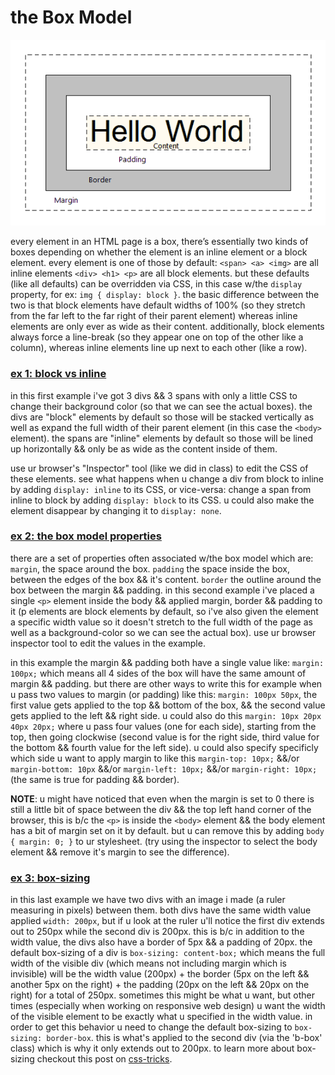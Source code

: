 # the Box Model

![the box model](../images/box-model.gif)

every element in an HTML page is a box, there’s essentially two kinds of boxes depending on whether the element is an inline element or a block element. every element is one of those by default: `<span> <a> <img>` are all inline elements `<div> <h1> <p>` are all block elements. but these defaults (like all defaults) can be overridden via CSS, in this case w/the `display` property, for ex: `img { display: block }`. the basic difference between the two is that block elements have default widths of 100% (so they stretch from the far left to the far right of their parent element) whereas inline elements are only ever as wide as their content. additionally, block elements always force a line-break (so they appear one on top of the other like a column), whereas inline elements line up next to each other (like a row).

### [ex 1: block vs inline](https://net-art-and-cultures.github.io/css-demos/demos/the-box-model-ex1.html)

in this first example i've got 3 divs && 3 spans with only a little CSS to change their background color (so that we can see the actual boxes). the divs are "block" elements by default so those will be stacked vertically as well as expand the full width of their parent element (in this case the `<body>` element). the spans are "inline" elements by default so those will be lined up horizontally && only be as wide as the content inside of them.

use ur browser's "Inspector" tool (like we did in class) to edit the CSS of these elements. see what happens when u change a div from block to inline by adding `display: inline` to its CSS, or vice-versa: change a span from inline to block by adding `display: block` to its CSS. u could also make the element disappear by changing it to `display: none`.

### [ex 2: the box model properties](https://net-art-and-cultures.github.io/css-demos/demos/the-box-model-ex2.html)

there are a set of properties often associated w/the box model which are: `margin`, the space around the box. `padding` the space inside the box, between the edges of the box && it's content. `border` the outline around the box between the margin && padding. in this second example i've placed a single `<p>` element inside the body && applied margin, border && padding to it (p elements are block elements by default, so i've also given the element a specific width value so it doesn't stretch to the full width of the page as well as a background-color so we can see the actual box). use ur browser inspector tool to edit the values in the example.

in this example the margin && padding both have a single value like: `margin: 100px;` which means all 4 sides of the box will have the same amount of margin && padding. but there are other ways to write this for example when u pass two values to margin (or padding) like this: `margin: 100px 50px`, the first value gets applied to the top && bottom of the box, && the second value gets applied to the left && right side. u could also do this `margin: 10px 20px 40px 20px;` where u pass four values (one for each side), starting from the top, then going clockwise (second value is for the right side, third value for the bottom && fourth value for the left side). u could also specify specificly which side u want to apply margin to like this `margin-top: 10px;` &&/or `margin-bottom: 10px` &&/or `margin-left: 10px;` &&/or `margin-right: 10px;` (the same is true for padding && border).

**NOTE**: u might have noticed that even when the margin is set to 0 there is still a little bit of space between the div && the top left hand corner of the browser, this is b/c the `<p>` is inside the `<body>` element && the body element has a bit of margin set on it by default. but u can remove this by adding `body { margin: 0; }` to ur stylesheet. (try using the inspector to select the body element && remove it's margin to see the difference).

### [ex 3: box-sizing](https://net-art-and-cultures.github.io/css-demos/demos/the-box-model-ex3.html)

in this last example we have two divs with an image i made (a ruler measuring in pixels) between them. both divs have the same width value applied `width: 200px`, but if u look at the ruler u'll notice the first div extends out to 250px while the second div is 200px. this is b/c in addition to the width value, the divs also have a border of 5px && a padding of 20px. the default box-sizing of a div is `box-sizing: content-box;` which means the full width of the visible div (which means not including margin which is invisible) will be the width value (200px) + the border (5px on the left && another 5px on the right) + the padding (20px on the left && 20px on the right) for a total of 250px. sometimes this might be what u want, but other times (especially when working on responsive web design) u want the width of the visible element to be exactly what u specified in the width value. in order to get this behavior u need to change the default box-sizing to `box-sizing: border-box`. this is what's applied to the second div (via the 'b-box' class) which is why it only extends out to 200px. to learn more about box-sizing checkout this post on [css-tricks](https://css-tricks.com/box-sizing/).
